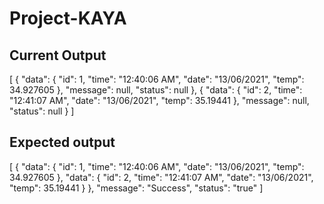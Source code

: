 # Project-KAYA

Current Output
---------------------------------------------------------------------
[
    {
        "data": {
            "id": 1,
            "time": "12:40:06 AM",
            "date": "13/06/2021",
            "temp": 34.927605
        },
        "message": null,
        "status": null
    },
    {
        "data": {
            "id": 2,
            "time": "12:41:07 AM",
            "date": "13/06/2021",
            "temp": 35.19441
        },
        "message": null,
        "status": null
    }
]


Expected output
--------------------------------------------------------------------------------------
[
    {
        "data": {
            "id": 1,
            "time": "12:40:06 AM",
            "date": "13/06/2021",
            "temp": 34.927605
        },
        "data": {
            "id": 2,
            "time": "12:41:07 AM",
            "date": "13/06/2021",
            "temp": 35.19441
        }
    },
    "message": "Success",
    "status": "true"
]
